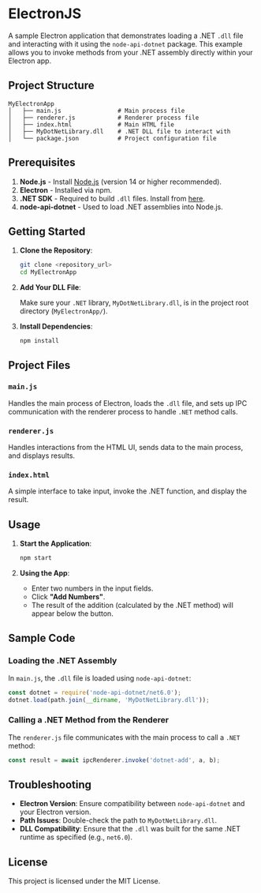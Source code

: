 # ElectronJS

A sample Electron application that demonstrates loading a .NET `.dll` file and interacting with it using the `node-api-dotnet` package. This example allows you to invoke methods from your .NET assembly directly within your Electron app.

## Project Structure

```
MyElectronApp
│   ├── main.js                # Main process file
│   ├── renderer.js            # Renderer process file
│   ├── index.html             # Main HTML file
│   ├── MyDotNetLibrary.dll    # .NET DLL file to interact with
│   └── package.json           # Project configuration file
```

## Prerequisites

1. **Node.js** - Install [Node.js](https://nodejs.org/) (version 14 or higher recommended).
2. **Electron** - Installed via npm.
3. **.NET SDK** - Required to build `.dll` files. Install from [here](https://dotnet.microsoft.com/download).
4. **node-api-dotnet** - Used to load .NET assemblies into Node.js.

## Getting Started

1. **Clone the Repository**:

    ```bash
    git clone <repository_url>
    cd MyElectronApp
    ```

2. **Add Your DLL File**:

   Make sure your `.NET` library, `MyDotNetLibrary.dll`, is in the project root directory (`MyElectronApp/`).

3. **Install Dependencies**:

    ```bash
    npm install
    ```

## Project Files

### `main.js`

Handles the main process of Electron, loads the `.dll` file, and sets up IPC communication with the renderer process to handle `.NET` method calls.

### `renderer.js`

Handles interactions from the HTML UI, sends data to the main process, and displays results.

### `index.html`

A simple interface to take input, invoke the .NET function, and display the result.

## Usage

1. **Start the Application**:

    ```bash
    npm start
    ```

2. **Using the App**:

   - Enter two numbers in the input fields.
   - Click **"Add Numbers"**.
   - The result of the addition (calculated by the .NET method) will appear below the button.

## Sample Code

### Loading the .NET Assembly

In `main.js`, the `.dll` file is loaded using `node-api-dotnet`:

```javascript
const dotnet = require('node-api-dotnet/net6.0');
dotnet.load(path.join(__dirname, 'MyDotNetLibrary.dll'));
```

### Calling a .NET Method from the Renderer

The `renderer.js` file communicates with the main process to call a `.NET` method:

```javascript
const result = await ipcRenderer.invoke('dotnet-add', a, b);
```

## Troubleshooting

- **Electron Version**: Ensure compatibility between `node-api-dotnet` and your Electron version.
- **Path Issues**: Double-check the path to `MyDotNetLibrary.dll`.
- **DLL Compatibility**: Ensure that the `.dll` was built for the same .NET runtime as specified (e.g., `net6.0`).

## License

This project is licensed under the MIT License.
